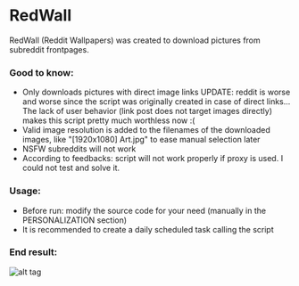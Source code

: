 # RedWall
RedWall (Reddit Wallpapers) was created to download pictures from subreddit frontpages.


### Good to know:
- Only downloads pictures with direct image links
  UPDATE: reddit is worse and worse since the script was originally created in case of direct links... The lack of user behavior
  (link post does not target images directly) makes this script pretty much worthless now :(
- Valid image resolution is added to the filenames of the downloaded images, like "[1920x1080] Art.jpg" to ease manual selection later
- NSFW subreddits will not work
- According to feedbacks: script will not work properly if proxy is used. I could not test and solve it.

### Usage:
- Before run: modify the source code for your need (manually in the PERSONALIZATION section)
- It is recommended to create a daily scheduled task calling the script

### End result:
![alt tag](https://raw.githubusercontent.com/bsajtos/RedWall/master/result.jpg)
